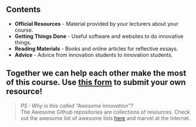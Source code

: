 ## Contents

 * **Official Resources** - Material provided by your lecturers about your course.
 * **Getting Things Done** - Useful software and websites to do innovative things.
 * **Reading Materials** - Books and online articles for reflective essays.
 * **Advice** - Advice from innovation students to innovation students.

## Together we can help each other make the most of this course. Use [this form](https://goo.gl/forms/t15lqQeymWJSMP612) to submit your own resource! 

> *PS : Why is this called "Awesome Innovation"?*<br>
> The Awesome Github repositories are collections of resources. Check out the awesome list of awesome lists [here](https://github.com/sindresorhus/awesome) and marvel at the internet.

